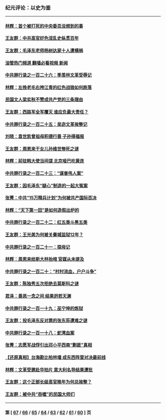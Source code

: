 ### 纪元评论：以史为鉴
---
#### [林辉：首个被打死的中央委员没想到的事](../../pages/nsc1028/n13987400.md?05050330) 
#### [王友群：中共高官好色淫乱史纵贯百年](../../pages/nsc1028/n13986035.md?05050330) 
#### [王友群：毛泽东老师杨树达家十人遭横祸](../../pages/nsc1028/n13984103.md?05050330) 
#### [油管热门频道 翻墙必看视频 新闻](ok?05050330)
#### [中共罪行录之一百二十六：季羡林文革受辱记](../../pages/nsc1028/n13980310.md?05050330) 
#### [林辉：左挽老毛右挎江青的红色战狼如何跌落](../../pages/nsc1028/n13979615.md?05050330) 
#### [民国文人梁实秋不赞成共产党的三条理由](../../pages/nsc1028/n13979403.md?05050330) 
#### [王友群：西路军全军覆灭 谁应负最大责任？](../../pages/nsc1028/n13975235.md?05050330) 
#### [中共罪行录之一百二十五：吴宓文革挨整记](../../pages/nsc1028/n13975630.md?05050330) 
#### [刘晓：袁世凯曾祖母积德行善 子孙得福报](../../pages/nsc1028/n13975138.md?05050330) 
#### [王友群：周恩来干女儿孙维世惨死之谜](../../pages/nsc1028/n13972452.md?05050330) 
#### [林辉：前驻韩大使当间谍 北京哑巴吃黄连](../../pages/nsc1028/n13971434.md?05050330) 
#### [中共罪行录之一百二十三：“谋害伟人案”](../../pages/nsc1028/n13972044.md?05050330) 
#### [王友群：因毛泽东“疑心”制造的一起大冤案](../../pages/nsc1028/n13967794.md?05050330) 
#### [张菁：中共“15万精兵计划”为何被共产国际否决](../../pages/nsc1028/n13967677.md?05050330) 
#### [林辉：“天下第一田”是如何造假出炉的](../../pages/nsc1028/n13965823.md?05050330) 
#### [中共罪行录之一百二十二：红五类斗黑五类](../../pages/nsc1028/n13965024.md?05050330) 
#### [王友群：王光美为何被关秦城监狱12年？](../../pages/nsc1028/n13963422.md?05050330) 
#### [中共罪行录之一百二十一：探母记](../../pages/nsc1028/n13961437.md?05050330) 
#### [林辉：周恩来给斯大林抬棺 官媒从未提及](../../pages/nsc1028/n13961173.md?05050330) 
#### [中共罪行录之一百二十：“村村流血，户户斗争”](../../pages/nsc1028/n13959433.md?05050330) 
#### [王友群：陈独秀五次拒绝去莫斯科之谜](../../pages/nsc1028/n13957232.md?05050330) 
#### [君泽：善恶一念之间 结果迥若天渊](../../pages/nsc1028/n13954961.md?05050330) 
#### [中共罪行录之一百一十九：巫宁坤的炼狱](../../pages/nsc1028/n13953203.md?05050330) 
#### [王友群：投毛泽东反对票的张东荪遭难之谜](../../pages/nsc1028/n13951901.md?05050330) 
#### [中共罪行录之一百一十八：蛇湾血案](../../pages/nsc1028/n13950784.md?05050330) 
#### [张菁：志愿军战俘引出邓小平西南“剿匪”真相](../../pages/nsc1028/n13950241.md?05050330) 
#### [【还原真相】台海勘比柏林墙 成东西阵营对决最前线](../../pages/nsc1028/n13948147.md?05050330) 
#### [林辉：文革受邀赴华拍片 意大利名导结果遭批](../../pages/nsc1028/n13945883.md?05050330) 
#### [王友群：这个正部长级高官晚年为何总挨整？](../../pages/nsc1028/n13943816.md?05050330) 
#### [王友群：被中共“吞噬”的民国大师们](../../pages/nsc1028/n13942620.md?05050330) 

---
#### 第 [ [67](./67.md?05050330) / [66](./66.md?05050330) / [65](./65.md?05050330) / [64](./64.md?05050330) / [63](./63.md?05050330) / [62](./62.md?05050330) / [61](./61.md?05050330) / [60](./60.md?05050330) ] 页
